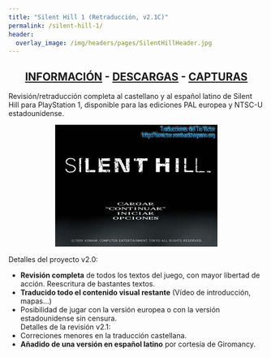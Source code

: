 ```yaml
---
title: "Silent Hill 1 (Retraducción, v2.1C)"
permalink: /silent-hill-1/
header:
  overlay_image: /img/headers/pages/SilentHillHeader.jpg
---
```

<h2 style="text-align: center;"><strong><a href="/silent-hill-1/informacion/">INFORMACIÓN</a> - <a href="/silent-hill-1/descargar/">DESCARGAS</a> - <a href="/silent-hill-1/capturas/">CAPTURAS</a></strong></h2>

Revisión/retraducción completa al castellano y al español latino de Silent Hill para 
PlayStation 1, disponible para las ediciones PAL europea y NTSC-U estadounidense.

<center><img src="/img/2009/06/SHv20-22.jpg"></center>

Detalles del proyecto v2.0:  
- **Revisión completa** de todos los textos del juego, con mayor libertad de acción. 
Reescritura de bastantes textos.  
- **Traducido todo el contenido visual restante** (Vídeo de introducción, mapas...)  
- Posibilidad de jugar con la versión europea o con la versión estadounidense sin 
censura.  
Detalles de la revisión v2.1:  
- Correciones menores en la traducción castellana.  
- **Añadido de una versión en español latino** por cortesía de Giromancy.
